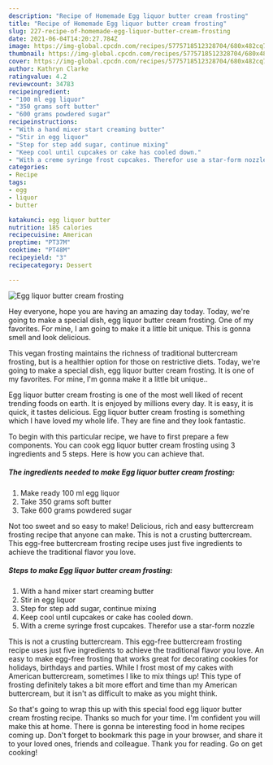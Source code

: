 ```yaml
---
description: "Recipe of Homemade Egg liquor butter cream frosting"
title: "Recipe of Homemade Egg liquor butter cream frosting"
slug: 227-recipe-of-homemade-egg-liquor-butter-cream-frosting
date: 2021-06-04T14:20:27.784Z
image: https://img-global.cpcdn.com/recipes/5775718512328704/680x482cq70/egg-liquor-butter-cream-frosting-recipe-main-photo.jpg
thumbnail: https://img-global.cpcdn.com/recipes/5775718512328704/680x482cq70/egg-liquor-butter-cream-frosting-recipe-main-photo.jpg
cover: https://img-global.cpcdn.com/recipes/5775718512328704/680x482cq70/egg-liquor-butter-cream-frosting-recipe-main-photo.jpg
author: Kathryn Clarke
ratingvalue: 4.2
reviewcount: 34783
recipeingredient:
- "100 ml egg liquor"
- "350 grams soft butter"
- "600 grams powdered sugar"
recipeinstructions:
- "With a hand mixer start creaming butter"
- "Stir in egg liquor"
- "Step for step add sugar, continue mixing"
- "Keep cool until cupcakes or cake has cooled down."
- "With a creme syringe frost cupcakes. Therefor use a star-form nozzle"
categories:
- Recipe
tags:
- egg
- liquor
- butter

katakunci: egg liquor butter 
nutrition: 185 calories
recipecuisine: American
preptime: "PT37M"
cooktime: "PT48M"
recipeyield: "3"
recipecategory: Dessert

---
```



![Egg liquor butter cream frosting](https://img-global.cpcdn.com/recipes/5775718512328704/680x482cq70/egg-liquor-butter-cream-frosting-recipe-main-photo.jpg)

Hey everyone, hope you are having an amazing day today. Today, we're going to make a special dish, egg liquor butter cream frosting. One of my favorites. For mine, I am going to make it a little bit unique. This is gonna smell and look delicious.

This vegan frosting maintains the richness of traditional buttercream frosting, but is a healthier option for those on restrictive diets. Today, we&#39;re going to make a special dish, egg liquor butter cream frosting. It is one of my favorites. For mine, I&#39;m gonna make it a little bit unique..

Egg liquor butter cream frosting is one of the most well liked of recent trending foods on earth. It is enjoyed by millions every day. It is easy, it is quick, it tastes delicious. Egg liquor butter cream frosting is something which I have loved my whole life. They are fine and they look fantastic.


To begin with this particular recipe, we have to first prepare a few components. You can cook egg liquor butter cream frosting using 3 ingredients and 5 steps. Here is how you can achieve that.

<!--inarticleads1-->

##### The ingredients needed to make Egg liquor butter cream frosting:

1. Make ready 100 ml egg liquor
1. Take 350 grams soft butter
1. Take 600 grams powdered sugar


Not too sweet and so easy to make! Delicious, rich and easy buttercream frosting recipe that anyone can make. This is not a crusting buttercream. This egg-free buttercream frosting recipe uses just five ingredients to achieve the traditional flavor you love. 

<!--inarticleads2-->

##### Steps to make Egg liquor butter cream frosting:

1. With a hand mixer start creaming butter
1. Stir in egg liquor
1. Step for step add sugar, continue mixing
1. Keep cool until cupcakes or cake has cooled down.
1. With a creme syringe frost cupcakes. Therefor use a star-form nozzle


This is not a crusting buttercream. This egg-free buttercream frosting recipe uses just five ingredients to achieve the traditional flavor you love. An easy to make egg-free frosting that works great for decorating cookies for holidays, birthdays and parties. While I frost most of my cakes with American buttercream, sometimes I like to mix things up! This type of frosting definitely takes a bit more effort and time than my American buttercream, but it isn&#39;t as difficult to make as you might think. 

So that's going to wrap this up with this special food egg liquor butter cream frosting recipe. Thanks so much for your time. I'm confident you will make this at home. There is gonna be interesting food in home recipes coming up. Don't forget to bookmark this page in your browser, and share it to your loved ones, friends and colleague. Thank you for reading. Go on get cooking!
